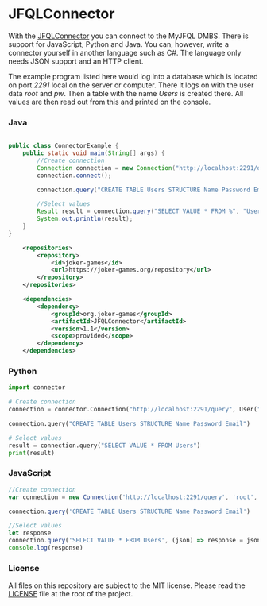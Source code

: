 # JFQLConnector

With the [JFQLConnector](https://joker-games.org/documentation/connector/download) you can connect to the MyJFQL DMBS.
There is support for JavaScript, Python and Java. You can, however, write a connector yourself in another language such
as C#. The language only needs JSON support and an HTTP client.

The example program listed here would log into a database which is located on port *2291* local on the server or computer. There it logs on with the user data *root* and *pw*. Then a table with the name *Users* is created there. All values are then read out from this and printed on the console.

### Java

```java

public class ConnectorExample {
    public static void main(String[] args) {
        //Create connection
        Connection connection = new Connection("http://localhost:2291/query", new User("root", "pw"));
        connection.connect();

        connection.query("CREATE TABLE Users STRUCTURE Name Password Email", false);

        //Select values
        Result result = connection.query("SELECT VALUE * FROM %", "Users");
        System.out.println(result);
    }
}

```

```xml
    <repositories>
        <repository>
            <id>joker-games</id>
            <url>https://joker-games.org/repository</url>
        </repository>
    </repositories>

    <dependencies>
        <dependency>
            <groupId>org.joker-games</groupId>
            <artifactId>JFQLConnector</artifactId>
            <version>1.1</version>
            <scope>provided</scope>
        </dependency>
    </dependencies>
```

### Python

```python
import connector

# Create connection
connection = connector.Connection("http://localhost:2291/query", User("root", "pw"))

connection.query("CREATE TABLE Users STRUCTURE Name Password Email")

# Select values
result = connection.query("SELECT VALUE * FROM Users")
print(result)
```

### JavaScript

```javascript
//Create connection
var connection = new Connection('http://localhost:2291/query', 'root', 'pw')

connection.query('CREATE TABLE Users STRUCTURE Name Password Email')

//Select values
let response
connection.query('SELECT VALUE * FROM Users', (json) => response = json)
console.log(response)
```

### License

All files on this repository are subject to the MIT license. Please read
the [LICENSE](https://github.com/joker-games/JFQLConnector/blob/master/LICENSE) file at the root of the project.

